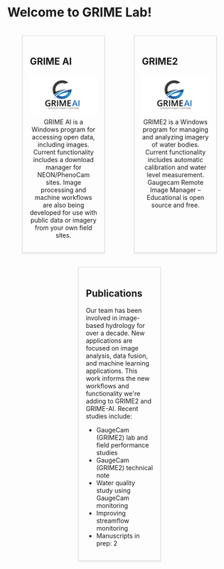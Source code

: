 # Welcome to GRIME Lab!

<!DOCTYPE html>

<html lang="en">
<head>
  <meta charset="UTF-8">
  <meta name="viewport" content="width=device-width, initial-scale=1.0">
  <title>GaugeCam</title>
  <style>
    .panel-container {
      display: flex;
      justify-content: space-around;
      flex-wrap: wrap;
    }
    .panel {
      width: 30%;
      padding: 1rem;
      border: 1px solid #ddd;
      box-shadow: 0 2px 4px rgba(0,0,0,0.1);
      margin: 1rem;
    }
    @media (max-width: 768px) {
      .panel {
        width: 100%;
      }
    }
  </style>
</head>
<body>

<div class="panel-container">
  <div class="panel">
    <h2>GRIME AI</h2>
    <p align="center">
      <img src="GRIME-AI Logo.png" alt="GRIME AI Logo">
       GRIME AI is a Windows program for accessing open data, including images. Current functionality includes a download manager for NEON/PhenoCam sites. Image processing and machine workflows are also being developed for use with public data or imagery from your own field sites.
    </p>
  </div>
  
  <div class="panel">
    <h2>GRIME2</h2>
    <p align="center">
      <img src="GRIME-AI Logo.png" alt="GRIME AI Logo">
      GRIME2 is a Windows program for managing and analyzing imagery of water bodies. Current functionality includes automatic calibration and water level measurement. Gaugecam Remote Image Manager – Educational is open source and free.
    </p>
  </div>
  
  <div class="panel">
    <h2>Publications</h2>
      <p>Our team has been involved in image-based hydrology for over a decade. New applications are focused on image analysis, data fusion, and machine learning applications. This work informs the new workflows and functionality we're adding to GRIME2 and GRIME-AI. Recent studies include:  <ul>
    <li>GaugeCam (GRIME2) lab and field performance studies</li>
    <li>GaugeCam (GRIME2) technical note</li>
    <li>Water quality study using GaugeCam monitoring</li>
    <li>Improving streamflow monitoring</li>
    <li>Manuscripts in prep: 2</li>
  </ul>
</p>
  </div>
</div>

</body>
</html>
